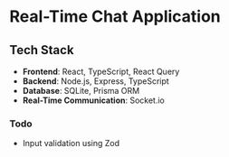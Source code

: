 # Real-Time Chat Application

## Tech Stack
- **Frontend**: React, TypeScript, React Query
- **Backend**: Node.js, Express, TypeScript
- **Database**: SQLite, Prisma ORM
- **Real-Time Communication**: Socket.io


### Todo
- Input validation using Zod